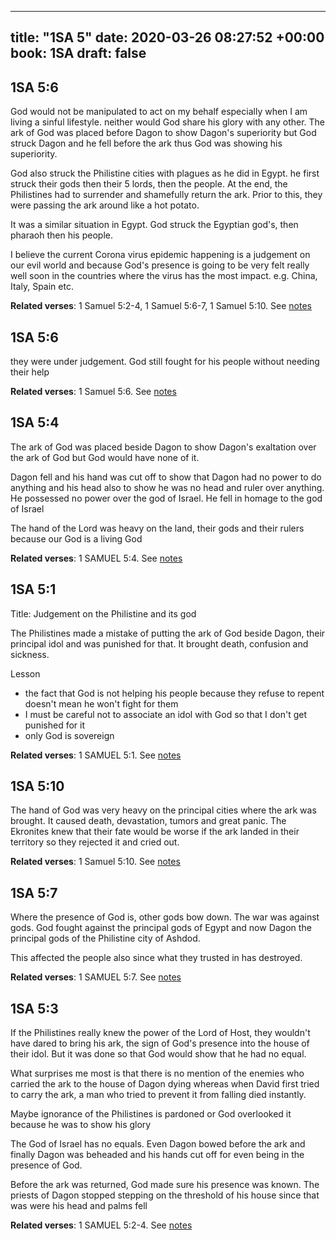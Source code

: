 
---
title: "1SA 5"
date: 2020-03-26 08:27:52 +00:00
book: 1SA
draft: false
---

## 1SA 5:6

God would not be manipulated to act on my behalf especially when I am living a sinful lifestyle. neither would God share his glory with any other. The ark of God was placed before Dagon to show Dagon's superiority but God struck Dagon and he fell before the ark thus God was showing his superiority.

God also struck the Philistine cities with plagues as he did in Egypt. he first struck their gods then their 5 lords, then the people. At the end, the Philistines had to surrender and shamefully return the ark. Prior to this, they were passing the ark around like a hot potato.

It was a similar situation in Egypt. God struck the Egyptian god's, then pharaoh then his people.

I believe the current Corona virus epidemic happening is a judgement on our evil world and because God's presence is going to be very felt really well soon in the countries where the virus has the most impact. e.g. China, Italy, Spain etc.

**Related verses**: 1 Samuel 5:2-4, 1 Samuel 5:6-7, 1 Samuel 5:10. See [notes](https://my.bible.com/notes/3393655593809732342)


## 1SA 5:6

they were under judgement. God still fought for his people without needing their help

**Related verses**: 1 Samuel 5:6. See [notes](https://my.bible.com/notes/3393646816398140059)


## 1SA 5:4

The ark of God was placed beside Dagon to show Dagon's exaltation over the ark of God but God would have none of it.

Dagon fell and his hand was cut off to show that Dagon had no power to do anything and his head also to show he was no head and ruler over anything. He possessed no power over the god of Israel. He fell in homage to the god of Israel

The hand of the Lord was heavy on the land, their gods and their rulers because our God is a living God

**Related verses**: 1 SAMUEL 5:4. See [notes](https://my.bible.com/notes/2617397447764992913)


## 1SA 5:1

Title: Judgement on the Philistine and its god

The Philistines made a mistake of putting the ark of God beside Dagon, their principal idol and was punished for that. It brought death, confusion and sickness.

Lesson
- the fact that God is not helping his people because they refuse to repent doesn't mean he won't fight for them
- I must be careful not to associate an idol with God so that I don't get punished for it
- only God is sovereign

**Related verses**: 1 SAMUEL 5:1. See [notes](https://my.bible.com/notes/2617388286096434045)


## 1SA 5:10

The hand of God was very heavy on the principal cities where the ark was brought. It caused death, devastation, tumors and great panic. The Ekronites knew that their fate would be worse if the ark landed in their territory so they rejected it and cried out.

**Related verses**: 1 Samuel 5:10. See [notes](https://my.bible.com/notes/2617381800821646183)


## 1SA 5:7

Where the presence of God is, other gods bow down. The war was against gods. God fought against the principal gods of Egypt and now Dagon the principal gods of the Philistine city of Ashdod.

This affected the people also since what they trusted in has destroyed.

**Related verses**: 1 SAMUEL 5:7. See [notes](https://my.bible.com/notes/2617379340610691933)


## 1SA 5:3

If the Philistines really knew the power of the Lord of Host, they wouldn't have dared to bring his ark, the sign of God's presence into the house of their idol. But it was done so that God would show that he had no equal.

What surprises me most is that there is no mention of the enemies who carried the ark to the house of Dagon dying whereas when David first tried to carry the ark, a man who tried to prevent it from falling died instantly.

Maybe ignorance of the Philistines is pardoned or God overlooked it because he was to show his glory

The God of Israel has no equals. Even Dagon bowed before the ark and finally Dagon was beheaded and his hands cut off for even being in the presence of God.

Before the ark was returned, God made sure his presence was known. The priests of Dagon stopped stepping on the threshold of his house since that was were his head and palms fell

**Related verses**: 1 SAMUEL 5:2-4. See [notes](https://my.bible.com/notes/2617372143126307663)

